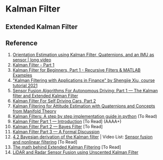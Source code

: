 # Kalman Filter


## Extended Kalman Filter

## Reference
1. [Orientation Estimation using Kalman Filter, Quaternions, and an IMU as sensor | long video
](https://www.youtube.com/watch?v=6oH4Stb2Ifs)
2. [Kalman Filter - Part 1](https://www.youtube.com/watch?v=LioOvUZ1MiM)
3. [Kalman Filter for Beginners, Part 1 - Recursive Filters & MATLAB Examples
](https://www.youtube.com/watch?v=HCd-leV8OkU)
4. ["Kalman Filtering with Applications in Finance" by Shengjie Xiu, course tutorial 2021
](https://www.youtube.com/watch?v=R63dU5w_djQ)
5. [Sensor Fusion Algorithms For Autonomous Driving: Part 1 — The Kalman filter and Extended Kalman Filter](https://medium.com/@wilburdes/sensor-fusion-algorithms-for-autonomous-driving-part-1-the-kalman-filter-and-extended-kalman-a4eab8a833dd)
6. [Kalman Filter For Self Driving Cars, Part 2](https://medium.com/@nikhilbadam56/kalman-filter-for-self-driving-cars-part-2-c069d815553e)
7. [Kalman Filtering for Attitude Estimation with Quaternions and Concepts from Manifold Theory](https://www.ncbi.nlm.nih.gov/pmc/articles/PMC6339217/pdf/sensors-19-00149.pdf)
8. [Kalman Filters: A step by step implementation guide in python](https://medium.com/analytics-vidhya/kalman-filters-a-step-by-step-implementation-guide-in-python-91e7e123b968) (To Read)
9. [Kalman Filter Part 1 — Introduction](https://medium.com/@mathiasmantelli/kalman-filter-series-introduction-6d2e2b28d4cf) [To Read] (AAAA+)
10. [Kalman Filter Part 2 — Bayes Filter](https://medium.com/@mathiasmantelli/kalman-filter-part-2-bayes-filter-f2fa9c0b5c95) [To Read]
11. [Kalman Filter Part 3 — A Formal Discussion](https://medium.com/@mathiasmantelli/kalman-filter-part-3-a-formal-discussion-e1a61b359fef)
12. [4.2 Bayesian derivation of the Kalman filter](https://www.youtube.com/watch?v=u_xRUxwlaFY) | Video List: [Sensor fusion and nonlinear filtering](https://www.youtube.com/playlist?list=PLTD_k0sZVYFqjFDkJV8GE2EwfxNK59fJY) [To Read]
13. [The math behind Extended Kalman Filtering](https://medium.com/@sasha_przybylski/the-math-behind-extended-kalman-filtering-0df981a87453) [To Read]
14. [LiDAR and Radar Sensor Fusion using Unscented Kalman Filter](https://medium.com/@nikhilnair8490/lidar-and-radar-sensor-fusion-using-unscented-kalman-filter-5b20de0ab1d1)

